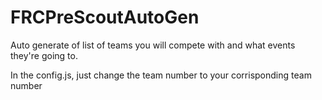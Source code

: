 # FRCPreScoutAutoGen
Auto generate of list of teams you will compete with and what events they're going to.

In the config.js, just change the team number to your corrisponding team number
